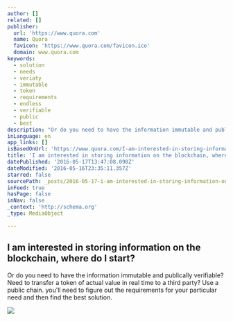 ```yaml
---
author: []
related: []
publisher:
  url: 'https://www.quora.com'
  name: Quora
  favicon: 'https://www.quora.com/favicon.ico'
  domain: www.quora.com
keywords:
  - solution
  - needs
  - veriaty
  - immutable
  - token
  - requirements
  - endless
  - verifiable
  - public
  - best
description: "Or do you need to have the information immutable and publically verifiable? Need to transfer a token of actual value in real time to a third party? Use a public chain. you'll need to figure out the requirements for your particular need and then find the best solution."
inLanguage: en
app_links: []
isBasedOnUrl: 'https://www.quora.com/I-am-interested-in-storing-information-on-the-blockchain-where-do-I-start'
title: 'I am interested in storing information on the blockchain, where do I start?'
datePublished: '2016-05-17T13:47:08.098Z'
dateModified: '2016-05-16T23:35:11.357Z'
starred: false
sourcePath: _posts/2016-05-17-i-am-interested-in-storing-information-on-the-blockchain-wh.md
inFeed: true
hasPage: false
inNav: false
_context: 'http://schema.org'
_type: MediaObject

---
```

<article style=""><h1>I am interested in storing information on the blockchain, where do I start?</h1><p>Or do you need to have the information immutable and publically verifiable? Need to transfer a token of actual value in real time to a third party? Use a public chain. you'll need to figure out the requirements for your particular need and then find the best solution.</p><img src="https://qsf.is.quoracdn.net/-images.new_grid.fb_share_default.pnge6dde9cfa6e03c43.png" /></article>